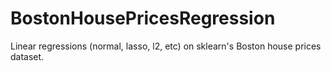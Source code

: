 # BostonHousePricesRegression
Linear regressions (normal, lasso, l2, etc) on sklearn's Boston house prices dataset.
